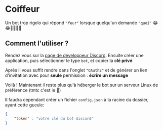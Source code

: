 # Coiffeur

Un bot trop rigolo qui répond `"feur"` lorsque quelqu'un demande `"quoi"` 😂😂🤣🤣🤣🤣

## Comment l'utiliser ?

Rendez vous sur la [page de développeur Discord](https://discord.com/developers/applications). Ensuite créer une application, puis sélectionner le type `bot`, et copier la **clé privé**

Après il vous suffit rendre dans l'onglet `"OAuth2"` et de générer un lien d'invitation avec pour **seule** permission : **écrire un message**

Voilà ! Maintenant il reste plus qu'à héberger le bot sur un serveur Linux de préférence (tmtc c'est le 💯)

Il faudra cependant créer un fichier `config.json` à la racine du dossier, ayant cette gueule:

```json
{
    "token" : "votre clé du bot discord"
}
```